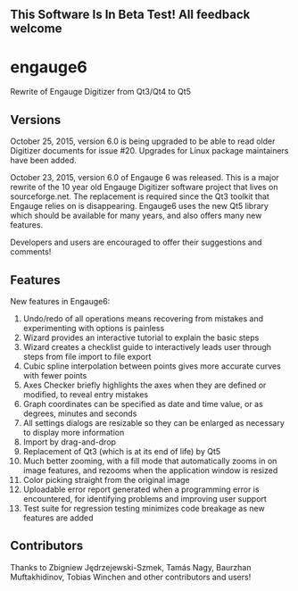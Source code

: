 <h2>This Software Is In Beta Test! All feedback welcome</h2>

engauge6
========

Rewrite of Engauge Digitizer from Qt3/Qt4 to Qt5

Versions
--------
October 25, 2015, version 6.0 is being upgraded to be able to read older Digitizer documents for issue #20. Upgrades for Linux package maintainers have been added.

October 23, 2015, version 6.0 of Engauge 6 was released. This is a major rewrite of the 10 year old Engauge Digitizer software project that lives on sourceforge.net. The replacement is required since the Qt3 toolkit that Engauge relies on is disappearing. Engauge6 uses the new Qt5 library which should be available for many years, and also offers many new features.

Developers and users are encouraged to offer their suggestions and comments!

Features
--------
New features in Engauge6:

1. Undo/redo of all operations means recovering from mistakes and experimenting with options is painless
2. Wizard provides an interactive tutorial to explain the basic steps
3. Wizard creates a checklist guide to interactively leads user through steps from file import to file export
4. Cubic spline interpolation between points gives more accurate curves with fewer points
5. Axes Checker briefly highlights the axes when they are defined or modified, to reveal entry mistakes
6. Graph coordinates can be specified as date and time value, or as degrees, minutes and seconds
7. All settings dialogs are resizable so they can be enlarged as necessary to display more information
8. Import by drag-and-drop
9. Replacement of Qt3 (which is at its end of life) by Qt5
10. Much better zooming, with a fill mode that automatically zooms in on image features, and rezooms when the
    application window is resized
11. Color picking straight from the original image
12. Uploadable error report generated when a programming error is encountered, for identifying problems and improving
    user support
13. Test suite for regression testing minimizes code breakage as new features are added

Contributors
------------
Thanks to Zbigniew Jędrzejewski-Szmek, Tamás Nagy, Baurzhan Muftakhidinov, Tobias Winchen and other contributors and users!
